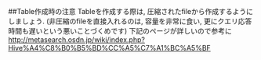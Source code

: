 ##Table作成時の注意
Tableを作成する際は, 圧縮されたfileから作成するようにしましょう. 
(非圧縮のfileを直接入れるのは, 容量を非常に食い, 更にクエリ応答時間も遅いという悪いことづくめです)
下記のページが詳しいので参考に
http://metasearch.osdn.jp/wiki/index.php?Hive%A4%C8%B0%B5%BD%CC%A5%C7%A1%BC%A5%BF
